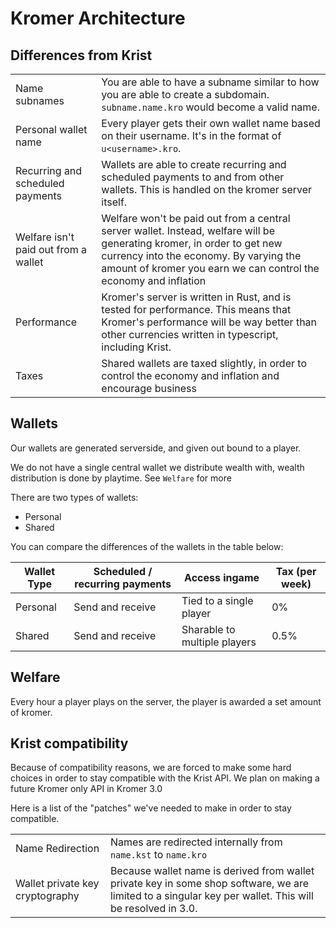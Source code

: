 # Kromer Architecture

## Differences from Krist
|                                      |                                                                                                                                                                                                                                      |
| ------------------------------------ | ------------------------------------------------------------------------------------------------------------------------------------------------------------------------------------------------------------------------------------ |
| Name subnames                        | You are able to have a subname similar to how you are able to create a subdomain. `subname.name.kro` would become a valid name.                                                                                                      |
| Personal wallet name                 | Every player gets their own wallet name based on their username. It's in the format of `u<username>.kro`.                                                                                                                            |
| Recurring and scheduled payments     | Wallets are able to create recurring and scheduled payments to and from other wallets. This is handled on the kromer server itself.                                                                                                  |
| Welfare isn't paid out from a wallet | Welfare won't be paid out from a central server wallet. Instead, welfare will be generating kromer, in order to get new currency into the economy. By varying the amount of kromer you earn we can control the economy and inflation |
| Performance                          | Kromer's server is written in Rust, and is tested for performance. This means that Kromer's performance will be way better than other currencies written in typescript, including Krist.                                             |
| Taxes                                | Shared wallets are taxed slightly, in order to control the economy and inflation and encourage business                                                                                                                              |

## Wallets
Our wallets are generated serverside, and given out bound to a player.

We do not have a single central wallet we distribute wealth with, wealth distribution is done by playtime. See `Welfare` for more

There are two types of wallets:
- Personal
- Shared

You can compare the differences of the wallets in the table below:

| Wallet Type | Scheduled / recurring payments | Access ingame                | Tax (per week) |
| ----------- | ------------------------------ | ---------------------------- | -------------- |
| Personal    | Send and receive               | Tied to a single player      | 0%             |
| Shared      | Send and receive               | Sharable to multiple players | 0.5%           |

## Welfare
Every hour a player plays on the server, the player is awarded a set amount of kromer.

## Krist compatibility
Because of compatibility reasons, we are forced to make some hard choices in order to stay compatible with the Krist API.
We plan on making a future Kromer only API in Kromer 3.0

Here is a list of the "patches" we've needed to make in order to stay compatible.

|                                 |                                                                                                                                                          |
| ------------------------------- | -------------------------------------------------------------------------------------------------------------------------------------------------------- |
| Name Redirection                | Names are redirected internally from `name.kst` to `name.kro`                                                                                            |
| Wallet private key cryptography | Because wallet name is derived from wallet private key in some shop software, we are limited to a singular key per wallet. This will be resolved in 3.0. |